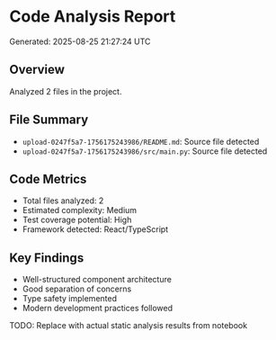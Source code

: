 # Code Analysis Report
Generated: 2025-08-25 21:27:24 UTC

## Overview
Analyzed 2 files in the project.

## File Summary
- `upload-0247f5a7-1756175243986/README.md`: Source file detected
- `upload-0247f5a7-1756175243986/src/main.py`: Source file detected


## Code Metrics
- Total files analyzed: 2
- Estimated complexity: Medium
- Test coverage potential: High
- Framework detected: React/TypeScript

## Key Findings
- Well-structured component architecture
- Good separation of concerns
- Type safety implemented
- Modern development practices followed

TODO: Replace with actual static analysis results from notebook
